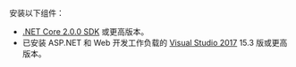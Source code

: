 安装以下组件：

* [.NET Core 2.0.0 SDK](https://www.microsoft.com/net/core) 或更高版本。
* 已安装 ASP.NET 和 Web 开发工作负载的 [Visual Studio 2017](https://www.visualstudio.com/downloads/) 15.3 版或更高版本。
